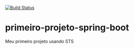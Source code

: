 [![Build Status](https://app.travis-ci.com/rafisgarrido/primeiro-projeto-spring-boot.svg?branch=master)](https://app.travis-ci.com/rafisgarrido/primeiro-projeto-spring-boot)
# primeiro-projeto-spring-boot
Meu primeiro projeto usando STS
